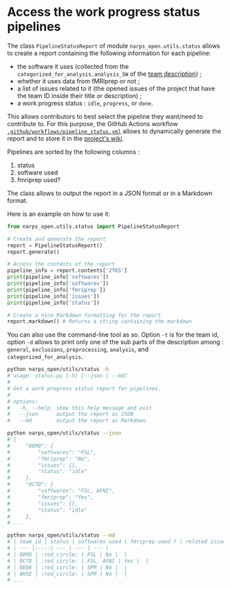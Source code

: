 # Access the work progress status pipelines

The class `PipelineStatusReport` of module `narps_open.utils.status` allows to create a report containing the following information for each pipeline:
* the software it uses (collected from the `categorized_for_analysis.analysis_SW` of the [team description](/docs/description.md)) ;
* whether it uses data from fMRIprep or not ;
* a list of issues related to it (the opened issues of the project that have the team ID inside their title or description) ;
* a work progress status : `idle`, `progress`, or `done`.

This allows contributors to best select the pipeline they want/need to contribute to. For this purpose, the GitHub Actions workflow [`.github/workflows/pipeline_status.yml`](/.github/workflows/pipeline_status.yml) allows to dynamically generate the report and to store it in the [project's wiki](https://github.com/Inria-Empenn/narps_open_pipelines/wiki).

Pipelines are sorted by the following columns :
1. status
2. software used
3. fmriprep used?

The class allows to output the report in a JSON format or in a Markdown format.

Here is an example on how to use it:

```python
from narps_open.utils.status import PipelineStatusReport

# Create and generate the report
report = PipelineStatusReport()
report.generate()

# Access the contents of the report
pipeline_info = report.contents['2T6S']
print(pipeline_info['softwares'])
print(pipeline_info['softwares'])
print(pipeline_info['fmriprep'])
print(pipeline_info['issues'])
print(pipeline_info['status'])

# Create a nice Markdown formatting for the report
report.markdown() # Returns a string containing the markdown
```

You can also use the command-line tool as so. Option `-t` is for the team id, option `-d` allows to print only one of the sub parts of the description among : `general`, `exclusions`, `preprocessing`, `analysis`, and `categorized_for_analysis`.

```bash
python narps_open/utils/status -h
# usage: status.py [-h] [--json | --md]
# 
# Get a work progress status report for pipelines.
# 
# options:
#   -h, --help  show this help message and exit
#   --json      output the report as JSON
#   --md        output the report as Markdown

python narps_open/utils/status --json
# {
#     "08MQ": {
#         "softwares": "FSL",
#         "fmriprep": "No",
#         "issues": {},
#         "status": "idle"
#     },
#     "0C7Q": {
#         "softwares": "FSL, AFNI",
#         "fmriprep": "Yes",
#         "issues": {},
#         "status": "idle"
#     },
# ...

python narps_open/utils/status --md
# | team_id | status | softwares used | fmriprep used ? | related issues |
# | --- |:---:| --- | --- | --- |
# | 08MQ | :red_circle: | FSL | No |  |
# | 0C7Q | :red_circle: | FSL, AFNI | Yes |  |
# | 0ED6 | :red_circle: | SPM | No |  |
# | 0H5E | :red_circle: | SPM | No |  |
# ...
```
